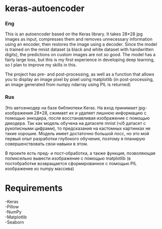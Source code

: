 # keras-autoencoder

### Eng

This is an autoencoder based on the Keras library. It takes 28*28 jpg images as input, compresses them and removes unnecessary information using an encoder, then restores the image using a decoder. Since the model is trained on the mnist dataset (a black and white dataset with handwritten digits), the predictions on custom images are not so good. The model has a fairly large loss, but this is my first experience in developing deep learning, so I plan to improve my skills in this.

The project has pre- and post-processing, as well as a function that allows you to display an image pixel by pixel using matplotlib (in post-processing, an image generated from numpy ndarray using PIL is returned)

### Rus

Это автоэнкодер на базе библиотеки Keras. На вход принимает jpg-изображения 28*28, сжимает их и удаляет лишнюю информацию с помощью энкодера, после восстанавливая изображение с помощью декодера. Так как модель обучена на датасете mnist (ч/б датасет с рукописными цифрами), то предсказания на кастомных картинках не такие хорошие. Модель имеет достаточно большой лосс, но это мой первый опыт разработки глубокого обучения, поэтому я планирую совершенствовать свои навыки в этом.

В проекте есть пред- и пост-обработка, а также функция, позволяющая попиксельно вывести изображение с помощью matplotlib (в постобработке возвращается сформированное с помощью PIL изображение из numpy массива)

# Requirements

-Keras  
-Pillow  
-NumPy  
-Matplotlib  
-Seaborn  
